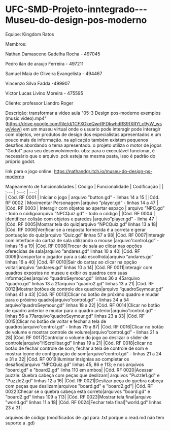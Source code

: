 # UFC-SMD-Projeto-inntegrado---Museu-do-design-pos-moderno

Equipe: Kingdom Ratos


Membros:

  Nathan Damasceno Gadelha Rocha - 497045
  
  Pedro ilan de araujo Ferreira - 497211
  
  Samuel Maia de Oliveira Evangelista - 494467
  
  Vincenzo Silva Fadda -499907
  
  Victor Lucas Livino Moreira - 475595
  
Cliente: professor Liandro Roger

Descrição: transformar a vídeo aula "05-3 Design pos-moderno exemplos (music video).mp4"(https://drive.google.com/file/d/1CFXOkeQwrRFDkwhdRS9fXRYLc9yW_wsw/view) em um museu virtual onde o usuario pode interagir pode interagir com objetos, ver produtos de design dos especialistas apresentados e um pouco mais de informação. na aplicação também existem pequenos desafios abordando o tema apresentado. o projeto utiliza o motor de jogos "Godot" para seu desenvolvimento.
obs: para o executável funcionar, é necessário que o arquivo .pck esteja na mesma pasta, isso é padrão do próprio godot.

link para o jogo online: https://nathandgr.itch.io/museu-do-design-ps-moderno



Mapeamento de funcionalidades
|  Código               |  Funcionalidade                |                    Codificação                  |
| :---                 |            :---:                |                           ---:                  |  
| Cód. RF 0001        |     Iniciar o jogo               |       arquivo ”button.gd” - linhas 14 a 15      |
|Cód. RF 0002 | Movimentar Personagem    |arquivo ”player.gd” - linhas 14 a 47  |   
|Cód. RF 0003   |  Interagir com objetos ao apertar espaço    |   arquivo ”NPC.gd” - todo o códigoarquivo ”NPCQuiz.gd” - todo o código         |
|Cód. RF 0004    |   identificar colisão com objetos e paredes |arquivo”player.gd” - linha 47 |
|Cód. RF 0005|Mostrar tela do quiz|arquivo ”NPCQuiz.gd” linhas 13 a 18|
|Cód. RF 0006|Verificar se a resposta fornecida é a correta e gerar pontuação do quiz|arquivo ”Quiz.gd” linhas 57 a 98|
|Cód. RF 0007|Interagir com interface do cartaz de sala utilizando o mouse |arquivo”control.gd” - linhas 15 a 19|
|Cód. RF 0008|Trocar de sala ao clicar nas opções oferecidas de sala|arquivo ”andares.gd” linhas 10 a 40|
|Cód. RF 0009|transportar o jogador para a sala escolhida|arquivo ”andares.gd” linhas 16 a 40|
|Cód. RF 0010|Sair do cartaz ao clicar na opção voltar|arquivo ”andares.gd” linhas 10 a 14|
|Cód. RF 0011|interagir com quadros expostos no museu e exibir os quadros com suas informações|arquivo “quadroSeymour.gd” linhas 36 a 45arquivo “quadro.gd” linhas 13 a 21arquivo “quadro2.gd” linhas 13 a 21|
|Cód. RF 0012|Mostrar botões de controle dos quadros|arquivo “quadroSeymour.gd” linhas 41 a 43|
|Cód. RF 0013|Clicar no botão de próximo quadro e mudar para o próximo quadro|arquivo”control.gd” - linhas 34 a 54 arquivo”quadroSeymour.gd” linhas 18 a 22|
|Cód. RF 0014|Clicar no botão de quadro anterior e mudar para o quadro anterior|arquivo”control.gd” - linhas 56 a 77arquivo”quadroSeymour.gd” linhas 23 a 33|
|Cód. RF 0015|Clicar no botão de voltar e fechar a tela de quadros|arquivo”control.gd” - linhas 79 a 87|
|Cód. RF 0016|Clicar no botão de volume e mostrar controle de volume|arquivo”control.gd” - linhas 21 a 28|
|Cód. RF 0017|Controlar o volume do jogo ao deslizar o slider de controle|arquivo”HScrollbar.gd” linhas 19 a 21|
|Cód. RF 0018|clicar no botão de fechar controle de som, fechar a tela de controle de som e mostrar ícone de configuração de som|arquivo”control.gd” - linhas 21 a 24 e 31 a 32|
|Cód. RF 0019|iluminar insignias ao completar os desafios|arquivo “NPCQuiz.gd” linhas 45, 86 e 113; e nos arquivos "board.gd" e "board2.gd" linha 110 em ambos|
|Cód. RF 0020|Acessar puzzle: Quebra cabeça com peças que deslizam| arquivos "Puzzle1.gd" e "Puzzle2.gd" linhas 12 a 16|
|Cód. RF 0021|Deslizar peça do quebra cabeça com peças que deslizam|arquivos "board.gd" e "board2.gd"|
|Cód. RF 0022|Checar se o quebra cabeça está correto|arquivos "board.gd" e "board2.gd" linhas 109 a 113|
|Cód. RF 0023|Mostrar tela final|arquivo "world.gd" linhas 11 a 18|
|Cód. RF 0024|Fechar tela final|"world.gd" linhas 23 a 31|





arquivos de código (modificados de .gd para .txt porque o read.md não tem suporte a .gd)


